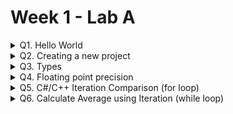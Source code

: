 # Week 1 - Lab A

<details> <!-- Question 1 -->
  <summary> Q1. Hello World </summary>

## Question:
Locate the Solution Explorer within Visual Studio and select the Hello World project. Right click on this project and select Build. This should compile and link the project. Now run the Hello World program.
Change between Debug and Release mode. Compile again and rerun the program.
## Solution:
#include <iostream>

int main(int, char**) {
	std::cout << "Hello World" << std::endl;
	return 0;
} 
## Test data:
n/a
## Sample output:
n/a
## Reflection:
This is programming 101
## Metadata:
Hello World
## Further information:
What are purpose are the parameters in main?

</details>
<details> <!-- Question 2 -->
  <summary> Q2. Creating a new project </summary>

## Question:
Create a new Empty C++ Console project called Temperature by using the project application wizard. This is done by right clicking on the 500083-Lab-A solution in the Solution Explorer Window and selecting Add » New Project.
NB: Be careful to select a C++, Empty Project
Create a new cpp file within the temperature project by right clicking on the Temperature project in the Solution Explorer Window and select Add » Add New Item.
Write a program to input a Fahrenheit measurement, convert it and output a Celsius value. The conversion formula is
celsius = 5/9 * (fahrenheit-32)
NB: You may want to select the Temperature project as the default project; to do this right click on the Temperature project and select Set as Startup Project.

## Solution:
```c++
 
```
## Test data:
n/a
## Sample output:
n/a
## Reflection:

## Metadata:

## Further information:
Also what happens if you dividing two integers?

</details>
<details> <!-- Question 3 -->
  <summary> Q3. Types </summary>

## Question:
Using the “Hello World” program as a starting point, write a program that prints out the size in bytes of each of the fundamental data types in C++.
Hint: Make use of the sizeof() operator, that returns the size of any data type.
Remember to include both the signed and unsigned versions of each data type.

## Solution:
```c++
 
```
## Test data:
n/a
## Sample output:
n/a
## Reflection:

## Metadata:

## Further information:


</details>
<details> <!-- Question 4 -->
  <summary> Q4. Floating point precision </summary>

## Question:
In the lectures we discussed the precision of floating point numbers within C++, and how due to this precision the equality operator was unreliable.
Write a simple program that includes the lines:
double x = 10.0;
double y = 10.0;
if (x == y)
      cout << “X and Y are identical” << endl;
Did the program execute as expected?
Now try y = 20.0 / 2.0 and execute the program again.
Then try a more complex calculation for y e.g.
const double x = 100000.123456789;
const double a = 200000.123456789;
double y = (x + a) / x;
double z = 1.0 + (a / x);
if (y == z) 
   cout << “y and z are identical” << endl;
Now try different values for x and a
Printing out the values of x, y and z, may be useful in helping you form an opinion of what is happening.
Once you’re confident you understand the logic, investigate:
double z = x / y;
How small does y have to be before you get a “divide by zero” error? Does the value of x affect the result?

## Solution:
```c++
 
```
## Test data:
n/a
## Sample output:
n/a
## Reflection:

## Metadata:

## Further information:


</details>
<details> <!-- Question 5 -->
  <summary> Q5. C#/C++ Iteration Comparison (for loop) </summary>

## Question:
In the lectures we have looked at constructs and iterators.
Below is some C# code that calculates the factorial of a number (see https://www.mathsisfun.com/numbers/factorial.html for details of a factorial).
static void Main(string[] args)
{
   int factorialNumber = 5;
   int factorialTotal = 1;

   for(int n = 2; n <= factorialNumber; ++n)
   {
      factorialTotal *= n;
   }

   System.Console.WriteLine(factorialTotal);
}
Port the above C# code in to C++ using the provided Main.cpp file.
[LAB BOOK - Add your C++ code to your lab book. Then reflect on what you have to change (or not change) from C# to C++ in terms of the iteration]

## Solution:
```c++
 
```
## Test data:
n/a
## Sample output:
n/a
## Reflection:

## Metadata:

## Further information:


</details>
<details> <!-- Question 6 -->
  <summary> Q6. Calculate Average using Iteration (while loop) </summary>

## Question:
Using a while loop (or do-while loop), calculate the average value of values provided by the user from the console (cin). You should calculate the average after the user either enters a negative number or the user enters a non-number value (e.g. a letter).
The following C++ code will get an int value from the user.
cout << "Please enter an int value, then press Enter" << endl;
int n = 0;
cin >> n;
[LAB BOOK - Add your C++ code to your lab book. Then reflect on what you have learnt]

## Solution:
```c++
 
```
## Test data:
n/a
## Sample output:
n/a
## Reflection:

## Metadata:

## Further information:


</details>
